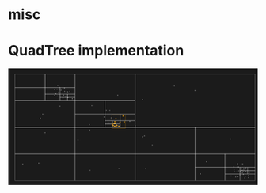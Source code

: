 # misc

# QuadTree implementation
![alt text](https://github.com/AlvaroEFMota/misc/blob/main/implementations/quadtree/quadtree.png)

